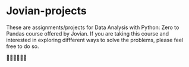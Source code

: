# Jovian-projects
These are assignments/projects for Data Analysis with Python: Zero to Pandas course offered by Jovian. If you are taking this course and interested in exploring 
diffferent ways to solve the problems, please feel free to do so.

🫶🏻🫶🏻🫶🏻
